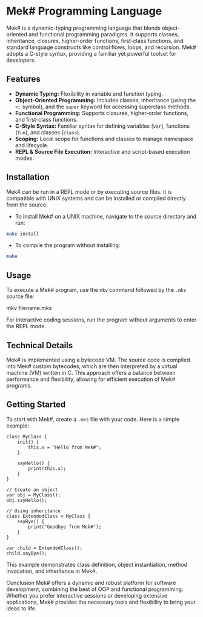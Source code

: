# Mek# Programming Language

Mek# is a dynamic-typing programming language that blends object-oriented and functional programming paradigms. It supports classes, inheritance, closures, higher-order functions, first-class functions, and standard language constructs like control flows, loops, and recursion. Mek# adopts a C-style syntax, providing a familiar yet powerful toolset for developers.

## Features

- **Dynamic Typing:** Flexibility in variable and function typing.
- **Object-Oriented Programming:** Includes classes, inheritance (using the `<:` symbol), and the `super` keyword for accessing superclass methods.
- **Functional Programming:** Supports closures, higher-order functions, and first-class functions.
- **C-Style Syntax:** Familiar syntax for defining variables (`var`), functions (`fun`), and classes (`class`).
- **Scoping:** Local scope for functions and classes to manage namespace and lifecycle.
- **REPL & Source File Execution:** Interactive and script-based execution modes.

## Installation

Mek# can be run in a REPL mode or by executing source files. It is compatible with UNIX systems and can be installed or compiled directly from the source.

- To install Mek# on a UNIX machine, navigate to the source directory and run:

```bash
make install
```

- To compile the program without installing:

```bash
make
```

## Usage

To execute a Mek# program, use the `mkv` command followed by the `.mks` source file:

mkv filename.mks

For interactive coding sessions, run the program without arguments to enter the REPL mode.

## Technical Details

Mek# is implemented using a bytecode VM. The source code is compiled into Mek# custom bytecodes, which are then interpreted by a virtual machine (VM) written in C. This approach offers a balance between performance and flexibility, allowing for efficient execution of Mek# programs.

## Getting Started

To start with Mek#, create a `.mks` file with your code. Here is a simple example:

```mek#
class MyClass {
    init() {
        this.x = "Hello from Mek#";
    }

    sayHello() {
        print(this.x);
    }
}

// Create an object
var obj = MyClass();
obj.sayHello();

// Using inheritance
class ExtendedClass < MyClass {
    sayBye() {
        print("Goodbye from Mek#");
    }
}

var child = ExtendedClass();
child.sayBye();
```

This example demonstrates class definition, object instantiation, method invocation, and inheritance in Mek#.

Conclusion
Mek# offers a dynamic and robust platform for software development, combining the best of OOP and functional programming. Whether you prefer interactive sessions or developing extensive applications, Mek# provides the necessary tools and flexibility to bring your ideas to life.


